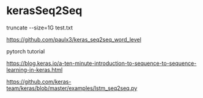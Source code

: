 # kerasSeq2Seq

truncate --size=1G test.txt

https://github.com/paulx3/keras_seq2seq_word_level

pytorch tutorial

https://blog.keras.io/a-ten-minute-introduction-to-sequence-to-sequence-learning-in-keras.html

https://github.com/keras-team/keras/blob/master/examples/lstm_seq2seq.py
